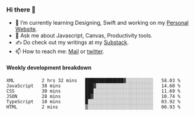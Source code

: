 ### Hi there 👋

- 🌱 I’m currently learning Designing, Swift and working on my [Personal Website](https://kvaishak.com/).
- 💬 Ask me about Javascript, Canvas,  Productivity tools. 
- :writing_hand: Do check out my writings at my [Substack](https://kvaishak.substack.com/).
- 📫 How to reach me: [Mail](mailto:vaishak.kaippanchery@gmail.com) or [twitter](https://twitter.com/kvaishack).


#### Weekly development breakdown

<!--START_SECTION:waka-->

```text
XML          2 hrs 32 mins   ██████████████▓░░░░░░░░░░   58.03 %
JavaScript   38 mins         ███▓░░░░░░░░░░░░░░░░░░░░░   14.60 %
CSS          30 mins         ███░░░░░░░░░░░░░░░░░░░░░░   11.69 %
JSON         28 mins         ██▓░░░░░░░░░░░░░░░░░░░░░░   10.74 %
TypeScript   10 mins         █░░░░░░░░░░░░░░░░░░░░░░░░   03.92 %
HTML         2 mins          ▒░░░░░░░░░░░░░░░░░░░░░░░░   00.93 %
```

<!--END_SECTION:waka-->
